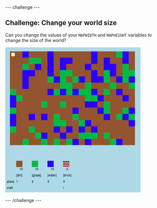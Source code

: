 \--- challenge \---

## Challenge: Change your world size

Can you change the values of your `MAPWIDTH` and `MAPHEIGHT` variables to change the size of the world?

![screenshot](images/craft-mapsize.png)

\--- /challenge \---